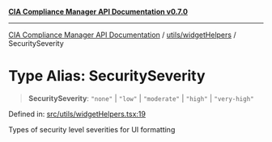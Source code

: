 [**CIA Compliance Manager API Documentation v0.7.0**](../../../README.md)

***

[CIA Compliance Manager API Documentation](../../../modules.md) / [utils/widgetHelpers](../README.md) / SecuritySeverity

# Type Alias: SecuritySeverity

> **SecuritySeverity**: `"none"` \| `"low"` \| `"moderate"` \| `"high"` \| `"very-high"`

Defined in: [src/utils/widgetHelpers.tsx:19](https://github.com/Hack23/cia-compliance-manager/blob/a904e43458f81faf7066f9da9fc149cc9f6e236d/src/utils/widgetHelpers.tsx#L19)

Types of security level severities for UI formatting
